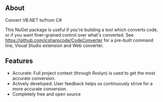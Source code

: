 ﻿## About

Convert VB.NET to/from C#

This NuGet package is useful if you're building a tool which converts code, or if you want finer-grained control over what's converted.
See https://github.com/icsharpcode/CodeConverter for a pre-built command line, Visual Studio extension and Web converter.

## Features
* Accurate: Full project context (through Roslyn) is used to get the most accurate conversion.
* Actively developed: User feedback helps us continuously strive for a more accurate conversion.
* Completely free and open source
